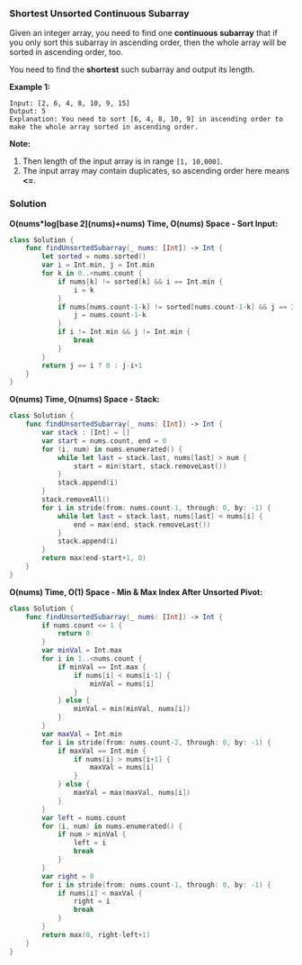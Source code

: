 
### Shortest Unsorted Continuous Subarray

Given an integer array, you need to find one __continuous subarray__ that if you only sort this subarray in ascending order, then the whole array will be sorted in ascending order, too.

You need to find the __shortest__ such subarray and output its length.

__Example 1:__
```
Input: [2, 6, 4, 8, 10, 9, 15]
Output: 5
Explanation: You need to sort [6, 4, 8, 10, 9] in ascending order to make the whole array sorted in ascending order.
```

__Note:__
1. Then length of the input array is in range `[1, 10,000]`.
2. The input array may contain duplicates, so ascending order here means __<=__.

### Solution
__O(nums\*log\[base 2\](nums)+nums) Time, O(nums) Space - Sort Input:__
```Swift
class Solution {
    func findUnsortedSubarray(_ nums: [Int]) -> Int {
        let sorted = nums.sorted()
        var i = Int.min, j = Int.min
        for k in 0..<nums.count {
            if nums[k] != sorted[k] && i == Int.min {
                i = k
            }
            if nums[nums.count-1-k] != sorted[nums.count-1-k] && j == Int.min {
                j = nums.count-1-k
            }
            if i != Int.min && j != Int.min {
                break
            }
        }
        return j == i ? 0 : j-i+1
    }
}
```
__O(nums) Time, O(nums) Space - Stack:__
```Swift
class Solution {
    func findUnsortedSubarray(_ nums: [Int]) -> Int {
        var stack : [Int] = []
        var start = nums.count, end = 0
        for (i, num) in nums.enumerated() {
            while let last = stack.last, nums[last] > num {
                start = min(start, stack.removeLast())
            }
            stack.append(i)
        }
        stack.removeAll()
        for i in stride(from: nums.count-1, through: 0, by: -1) {
            while let last = stack.last, nums[last] < nums[i] {
                end = max(end, stack.removeLast())
            }
            stack.append(i)
        }
        return max(end-start+1, 0)
    }
}
```
__O(nums) Time, O(1) Space - Min & Max Index After Unsorted Pivot:__
```Swift
class Solution {
    func findUnsortedSubarray(_ nums: [Int]) -> Int {
        if nums.count <= 1 {
            return 0
        }
        var minVal = Int.max
        for i in 1..<nums.count {
            if minVal == Int.max {
                if nums[i] < nums[i-1] {
                    minVal = nums[i]
                }
            } else {
                minVal = min(minVal, nums[i])
            }
        }
        var maxVal = Int.min
        for i in stride(from: nums.count-2, through: 0, by: -1) {
            if maxVal == Int.min {
                if nums[i] > nums[i+1] {
                    maxVal = nums[i]
                }
            } else {
                maxVal = max(maxVal, nums[i])
            }
        }
        var left = nums.count
        for (i, num) in nums.enumerated() {
            if num > minVal {
                left = i
                break
            }
        }
        var right = 0
        for i in stride(from: nums.count-1, through: 0, by: -1) {
            if nums[i] < maxVal {
                right = i
                break
            }
        }
        return max(0, right-left+1)
    }
}
```